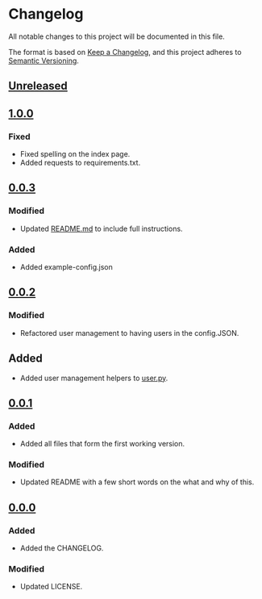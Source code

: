 # Changelog
All notable changes to this project will be documented in this file.

The format is based on [Keep a Changelog](https://keepachangelog.com/en/1.0.0/),
and this project adheres to [Semantic Versioning](https://semver.org/spec/v2.0.0.html).

## [Unreleased]

## [1.0.0]

### Fixed
- Fixed spelling on the index page.
- Added requests to requirements.txt.

## [0.0.3]

### Modified
- Updated [README.md](README.md) to include full instructions.

### Added
- Added example-config.json

## [0.0.2]

### Modified
- Refactored user management to having users in the config.JSON.

## Added
- Added user management helpers to [user.py](user.py).

## [0.0.1]

### Added
- Added all files that form the first working version.

### Modified
- Updated README with a few short words on the what and why of this.


## [0.0.0]

### Added
- Added the CHANGELOG.

### Modified
- Updated LICENSE.

[Unreleased]: https://github.com/iwcharlton/minecraft-monitor/compare/main...develop
[1.0.0]: https://github.com/iwcharlton/minecraft-monitor/compare/0.0.3...1.0.0
[0.0.3]: https://github.com/iwcharlton/minecraft-monitor/compare/0.0.2...0.0.3
[0.0.2]: https://github.com/iwcharlton/minecraft-monitor/compare/0.0.1...0.0.2
[0.0.1]: https://github.com/iwcharlton/minecraft-monitor/compare/0.0.0...0.0.1
[0.0.0]: https://github.com/iwcharlton/minecraft-monitor/releases/tag/0.0.0